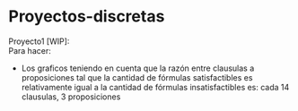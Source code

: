 # Proyectos-discretas

Proyecto1 [WIP]:  
Para hacer:  
- Los graficos teniendo en cuenta que la razón entre clausulas a proposiciones tal que la cantidad de fórmulas satisfactibles es relativamente igual a la cantidad de fórmulas insatisfactibles es: cada 14 clausulas, 3 proposiciones
